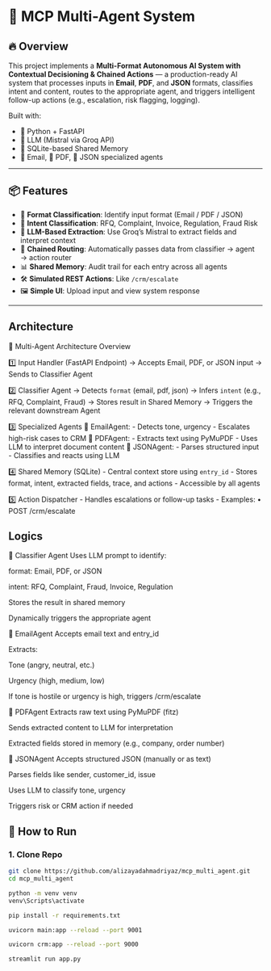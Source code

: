 # 🧠 MCP Multi-Agent System

## 🔥 Overview

This project implements a **Multi-Format Autonomous AI System with Contextual Decisioning & Chained Actions** — a production-ready AI system that processes inputs in **Email**, **PDF**, and **JSON** formats, classifies intent and content, routes to the appropriate agent, and triggers intelligent follow-up actions (e.g., escalation, risk flagging, logging).

Built with:
- 🐍 Python + FastAPI
- 🧠 LLM (Mistral via Groq API)
- 📂 SQLite-based Shared Memory
- 📨 Email, 📄 PDF, 🔣 JSON specialized agents

---

## 📦 Features

- 📂 **Format Classification**: Identify input format (Email / PDF / JSON)
- 🎯 **Intent Classification**: RFQ, Complaint, Invoice, Regulation, Fraud Risk
- 🧠 **LLM-Based Extraction**: Use Groq’s Mistral to extract fields and interpret context
- 🔁 **Chained Routing**: Automatically passes data from classifier → agent → action router
- 📊 **Shared Memory**: Audit trail for each entry across all agents
- 🛠️ **Simulated REST Actions**: Like `/crm/escalate` 
- 🖼️ **Simple UI**: Upload input and view system response


---
## Architecture
🧠 Multi-Agent Architecture Overview

1️⃣ Input Handler (FastAPI Endpoint)
    → Accepts Email, PDF, or JSON input
    → Sends to Classifier Agent

2️⃣ Classifier Agent
    → Detects `format` (email, pdf, json)
    → Infers `intent` (e.g., RFQ, Complaint, Fraud)
    → Stores result in Shared Memory
    → Triggers the relevant downstream Agent

3️⃣ Specialized Agents
    📩 EmailAgent:
        - Detects tone, urgency
        - Escalates high-risk cases to CRM
    📄 PDFAgent:
        - Extracts text using PyMuPDF
        - Uses LLM to interpret document content
    🔣 JSONAgent:
        - Parses structured input
        - Classifies and reacts using LLM

4️⃣ Shared Memory (SQLite)
    - Central context store using `entry_id`
    - Stores format, intent, extracted fields, trace, and actions
    - Accessible by all agents

5️⃣ Action Dispatcher
    - Handles escalations or follow-up tasks
    - Examples:
        • POST /crm/escalate


## Logics
🧠 Classifier Agent
Uses LLM prompt to identify:

format: Email, PDF, or JSON

intent: RFQ, Complaint, Fraud, Invoice, Regulation

Stores the result in shared memory

Dynamically triggers the appropriate agent

📩 EmailAgent
Accepts email text and entry_id

Extracts:

Tone (angry, neutral, etc.)

Urgency (high, medium, low)

If tone is hostile or urgency is high, triggers /crm/escalate

📄 PDFAgent
Extracts raw text using PyMuPDF (fitz)

Sends extracted content to LLM for interpretation

Extracted fields stored in memory (e.g., company, order number)

🔣 JSONAgent
Accepts structured JSON (manually or as text)

Parses fields like sender, customer_id, issue

Uses LLM to classify tone, urgency

Triggers risk or CRM action if needed


## 🚀 How to Run

### 1. Clone Repo

```bash
git clone https://github.com/alizayadahmadriyaz/mcp_multi_agent.git
cd mcp_multi_agent

python -m venv venv
venv\Scripts\activate 

pip install -r requirements.txt

uvicorn main:app --reload --port 9001

uvicorn crm:app --reload --port 9000

streamlit run app.py


